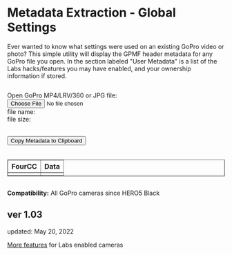 # Metadata Extraction - Global Settings
Ever wanted to know what settings were used on an existing GoPro video or photo? This simple utility will display the GPMF header metadata for any GoPro file you open.  In the section labeled "User Metadata" is a list of the Labs hacks/features you may have enabled, and your ownership information if stored. 

<script src="../../jquery.min.js"></script>
<script src="../../qrcodeborder.js"></script>
<script src="../../html2canvas.min.js"></script>
<style>
        #qrcode{
            width: 100%;
        }
        div{
            width: 100%;
            display: inline-block;
        }
</style>


<div>

Open GoPro MP4/LRV/360 or JPG file: <input id="file" type="file" /><br>
file name: <b><span id="name"></span></b><br>
file size: <b><span id="size"></span></b><br>
</div>

<div>
<br>
<button id="copyBtn">Copy Metadata to Clipboard</button><br>
<br>
</div>


<div id="myMetadata">
  <small> 
    <table id="scrollTable" class="scrollTable" border="1">
	  <thead> <tr> <th>FourCC</th><th align="left">Data</th></tr></thead>
	  <tbody> <tr><td></td><td></td></tr></tbody>
    </table>
  </small>
</div>

**Compatibility:** All GoPro cameras since HERO5 Black
 
## ver 1.03
updated: May 20, 2022

[More features](..) for Labs enabled cameras

<script>

var clipcopy = "";

(function() {

	var inputFile = document.getElementById("file");
	var reader = new FileReader();
	var reader2 = new FileReader();

	inputFile.addEventListener("change", fileChange, false);
	reader.addEventListener('load', fileHeaderLoad, false);
	reader2.addEventListener('load', fileLoad, false);

	function tableAllDelete(){
		var table = document.getElementById("scrollTable");
	    var len = table.rows.length;
		for (var i = (len - 1); i > 1; i--){
			table.deleteRow(i);
		}

		table.scrollTop = 0;
	}
	
	var mdat_offset = 0;
	var gpmf_offset = 0;
	var gpmf_size = 0;
	var jpeg_gpmf_offset = 0;
	var jpeg_gpmf_size = 0;
	
	var file;
	function fileChange(event){
		var target = event.target;
		file = target.files[0];

		document.querySelector('#name').innerHTML = file.name;
		//document.querySelector('#type').innerHTML = file.type;
		document.querySelector('#size').innerHTML = file.size + " Bytes";

		mdat_offset = 0;
		gpmf_offset = 0;
		gpmf_size = 0;
		jpeg_gpmf_offset = 0;
		jpeg_gpmf_size = 0;
	
		var blob = file.slice(0, 128*1024);
		reader.readAsArrayBuffer(blob);   // read head to find the moov offset (from mdat)
	}
	
	function fileHeaderLoad(){	
		var bytes = new Uint8Array(reader.result);
		for(i=0; i<60; i++)
		{
			if(bytes[i] == 109 /*'m'*/ && bytes[i+1] == 100 /*'d'*/ && bytes[i+2] == 97 /*'a'*/ && bytes[i+3] == 116 /*'t'*/)
			{
				if(bytes[i-4] == 0 && bytes[i-3] == 0 && bytes[i-2] == 0 && bytes[i-1] == 1) // 64-bit offset 
				{
					mdat_offset = (bytes[i+7]*4294967296);
					mdat_offset += (bytes[i+8]*16777216);
					mdat_offset += (bytes[i+9]<<16) + (bytes[i+10]<<8) + (bytes[i+11]<<0) + i - 4;
				}
				else
				{
					mdat_offset = (bytes[i-4]*16777216);
					mdat_offset += (bytes[i-3]<<16) + (bytes[i-2]<<8) + (bytes[i-1]<<0) + i - 4;
				}
			}
		}
		//console.log("moov offset:" + mdat_offset.toString());		
		
		if(mdat_offset == 0) // not an MP4, check for JPEG
		{
			i = 0;
			do
			{			
				while(bytes[i] == 0xff && (bytes[i+1] < 0xe0 || bytes[i+1] > 0xef)) i+=2;
								
				if(bytes[i] == 0xff && bytes[i+1] >= 0xe1 && bytes[i+1] <= 0xef)
				{					
					if(bytes[i+1] == 0xe6) //APP6
					{
						//console.log("APP6");
						if(bytes[i+4] == 0x47/*G*/ && bytes[i+5] == 0x6F/*o*/ && bytes[i+6] == 0x50/*P*/ && bytes[i+7] == 0x72/*r*/ && bytes[i+8] == 0x6F/*o*/)
						{							
							//console.log("GoPro file");
				
							jpeg_gpmf_offset = i+10;
							jpeg_gpmf_size = (bytes[i+2]<<8) + (bytes[i+1]<<0);	
						}
						break;
					}
					else
					{
						i += (bytes[i+2]<<8) + (bytes[i+3]) + 2;
					}
				}
				else
				{
					break; // bad formatted JPEG
				}
			} while(1);
			
				
			var blob = file.slice(jpeg_gpmf_offset, jpeg_gpmf_offset+(jpeg_gpmf_size+1024));
			reader2.readAsArrayBuffer(blob);   
			//console.log("gpmf offset:" + jpeg_gpmf_offset.toString());
			//console.log("gpmf size:" + jpeg_gpmf_size.toString());
		}
		else
		{
			var blob = file.slice(mdat_offset, mdat_offset+(1024*64));
			reader2.readAsArrayBuffer(blob);  
		}
	}
	
	function Bytes2Float32(bytes) {
		var sign = (bytes & 0x80000000) ? -1 : 1;
		var exponent = ((bytes >> 23) & 0xFF) - 127;
		var significand = (bytes & ~(-1 << 23));

		if (exponent == 128) 
			return sign * ((significand) ? Number.NaN : Number.POSITIVE_INFINITY);

		if (exponent == -127) {
			if (significand == 0) return sign * 0.0;
			exponent = -126;
			significand /= (1 << 22);
		} else significand = (significand | (1 << 23)) / (1 << 23);

		return sign * significand * Math.pow(2, exponent);
	}

	function fileLoad(){
		// console.log(reader.result);

		tableAllDelete();
		
		if(mdat_offset == 0 && jpeg_gpmf_offset == 0) return;

		var bytes = new Uint8Array(reader2.result);

		mdat_offset = 0;
		var udta_offset = 0;
		
		if(jpeg_gpmf_offset == 0)
		{
			for(i=0; i<512; i++)
			{
				if(bytes[i] == 117 /*'u'*/ && bytes[i+1] == 100 /*'d'*/ && bytes[i+2] == 116 /*'t'*/ && bytes[i+3] == 97 /*'a'*/)
				{
					udta_offset = i;
					break;
				}
			}
			//console.log("udta offset:" + udta_offset.toString());
			
			if(udta_offset)
			{
				for(i=udta_offset; i<udta_offset+4096; i++)
				{
					if(bytes[i] == 0x47 /*'G'*/ && bytes[i+1] == 0x50 /*'P'*/ && bytes[i+2] == 0x4D /*'M'*/ && bytes[i+3] == 0x46 /*'F'*/)
					{
						gpmf_offset = i+4;
						gpmf_size = (bytes[i-3]<<16) + (bytes[i-2]<<8) + (bytes[i-1]<<0) - 8;
						break;
					}
				}
				//console.log("GPMF offset:" + gpmf_offset.toString());
				//console.log("GPMF size:" + gpmf_size.toString());
			}
			
			if(gpmf_offset == 0 || gpmf_size == 0) return;
		}
		else
		{
			gpmf_size = jpeg_gpmf_size;
		}
		
		if(gpmf_size > 0)
			clipcopy = ""; //reset for each new file.
		
		var txt = "";
		var hex;
		var dat;
		var j = 0;
		var k = 0;
		
		var cleantxt = "";
		var cleandat = "";
		var indent = 0;
		var devcsize = 0;
		var strmsize = 0;
		for (var i = gpmf_offset; i < gpmf_offset+gpmf_size;) {
			cleantxt = "";
			txt = "";
			dat = "";
			
			var fourcc = (bytes[i]*16777216);
			fourcc += (bytes[i+1]<<16) + (bytes[i+2]<<8) + (bytes[i+3]<<0);
			
			if(fourcc == 0) break;
			
			//console.log("GPMF 4CC:" + String.fromCharCode(bytes[i]) + String.fromCharCode(bytes[i+1]) + String.fromCharCode(bytes[i+2]) + String.fromCharCode(bytes[i+3]));
			
			var type = bytes[i+4];
			var typsize = bytes[i+5];
			var repeat = (bytes[i+6]<<8) + bytes[i+7];
			var size = typsize * repeat;
			var align_size = Math.trunc((size + 3)/4)*4;
			
			if(fourcc == 0x44455643) //DEVC
			{
				indent = 0;
				devcsize = size;
			}
			if(fourcc == 0x5354524D) //STRM
			{
				strmsize = size;
			}

			for(j=0; j<indent; j++)
				txt += "&nbsp;&nbsp;&nbsp;";
			txt += String.fromCharCode(bytes[i]);
			txt += String.fromCharCode(bytes[i+1]);
			txt += String.fromCharCode(bytes[i+2]);
			txt += String.fromCharCode(bytes[i+3]);
			
			for(j=0; j<indent; j++)
				cleantxt += "  ";
			cleantxt += String.fromCharCode(bytes[i]);
			cleantxt += String.fromCharCode(bytes[i+1]);
			cleantxt += String.fromCharCode(bytes[i+2]);
			cleantxt += String.fromCharCode(bytes[i+3]);
			
			if(type == 0)
			{
				indent++;
				i += 8;
				
				if(fourcc != 0x44455643) //DEVC
					devcsize -= 8;
			} 
			else
			{
				if(type == 0x63 /* c */)
				{
					if(bytes[i+8] == 0)
					{
						dat += ".empty.";
					}
					else
					{
						for(j=0; j<size; j++)
							dat += String.fromCharCode(bytes[i+8+j]);
					}
				}
				
				if(type == 0x4c || type == 0x6c /* L or l */)
				{
					if(typsize > 4) repeat *= typsize / 4;
					for(k=0; k<repeat; k++)
					{
						var num = (bytes[i+8+k*4]*16777216);
						num += (bytes[i+8+k*4+1]<<16) + (bytes[i+8+k*4+2]<<8) + (bytes[i+8+k*4+3]<<0);
						if(k > 0) dat += ", ";
						dat += num.toString();
					}
				}
				if(type == 0x53 || type == 0x73 /* S or s */)
				{
					if(typsize > 2) repeat *= typsize / 2;
					for(k=0; k<repeat; k++)
					{
						var num = (bytes[i+8+k*2+0]<<8) + (bytes[i+8+k*2+1]<<0);
						if(k > 0) dat += ", ";
						dat += num.toString();
					}
				}
				//if(type == 0x42 || type == 0x62 /* B or b */)
				//{
				//	if(typsize > 1) repeat *= typsize;
				//	for(k=0; k<repeat; k++)
				//	{
				//		var num = (bytes[i+8+k]);
				//		if(k > 0) dat += ", ";
				//		dat += num.toString();
				//	}
				//}
				if(type == 0x66 /* f */) //float
				{
					if(typsize > 4) repeat *= typsize / 4;
					for(k=0; k<repeat; k++)
					{
						var num = (bytes[i+8+k*4]*16777216);
							num += (bytes[i+8+k*4+1]<<16) + (bytes[i+8+k*4+2]<<8) + (bytes[i+8+k*4+3]<<0);
						if(k > 0) dat += ", ";
				
						var val = Bytes2Float32(num);
						//val = Math.round(val * 1000000) / 1000000
						//dat += val.toString();
						dat += val.toFixed(4);
					}
				}
				if(type == 0x46 /* F */) //FOURCC
				{
					if(typsize > 4) repeat *= typsize / 4;
					for(k=0; k<repeat; k++)
					{
						if(k > 0) dat += ", ";
						dat += String.fromCharCode(bytes[i+8+k*4]) + String.fromCharCode(bytes[i+8+k*4+1]) + String.fromCharCode(bytes[i+8+k*4+2]) + String.fromCharCode(bytes[i+8+k*4+3])
					}
				}
				
				if(type == 0x4A /* J */) // Jumbo 64-bit integer
				{
					dat += "0x";
					if(typsize > 8) repeat *= typsize / 8;
					for(k=0; k<repeat*8; k++)
					{
						//var num = (bytes[i+8+k]);
						//if(k > 0) dat += ", ";
						//dat += num.toString();
						
						hex = ("0" + bytes[i+8+k].toString(16)).toUpperCase().substr(-2);
						
						dat += hex;
					}
				}
				
				if(type == 0x3F /* ? */) //complex
				{
					dat += ".complex.";
				}
								
				i += 8+align_size;
				devcsize -= 8+align_size;
				
				if(strmsize)
				{
					strmsize -= 8+align_size;
					if(strmsize == 0) indent--;
				}					
			}
	

			var table = document.getElementById("scrollTable");
			var row = table.insertRow(-1);
			var cell1 = row.insertCell(-1);
			var cell2 = row.insertCell(-1);

			cell1.innerHTML = txt;
			cell2.innerHTML = dat;
			
			cleandat = dat;
			
			if(cleandat.length > 0)
			{
				clipcopy = clipcopy + cleantxt + " " + cleandat + "\n";
			}
		}

		txt += "\n";
	}

}());



async function copyTextToClipboard(text) {
	try {
		await navigator.clipboard.writeText(text);
	} catch(err) {
		alert('Error in copying text: ', err);
	}
}

function setupButtons() {	
    document.getElementById("copyBtn").onclick = function() { 
        copyTextToClipboard(clipcopy);
	};
}


setupButtons();

</script>
